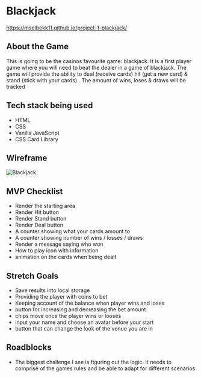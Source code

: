 # Blackjack

https://mselbekk11.github.io/project-1-blackjack/

## About the Game

This is going to be the casinos favourite game: blackjack. It is a first player game where you will need to beat the dealer in a game of blackjack. The game will provide the ability to deal (receive cards) hit (get a new card) & stand (stick with your cards) . The amount of wins, loses & draws will be tracked

## Tech stack being used

- HTML
- CSS
- Vanilla JavaScript
- CSS Card Library

## Wireframe

![Blackjack](https://res.cloudinary.com/dtjasyr7k/image/upload/v1696548268/Group_5_vvbyfx.png)

## MVP Checklist

- Render the starting area
- Render Hit button
- Render Stand button
- Render Deal button
- A counter showing what your cards amount to
- A counter showing number of wins / losses / draws
- Render a message saying who won
- How to play icon with information
- animation on the cards when being dealt

## Stretch Goals

- Save results into local storage
- Providing the player with coins to bet
- Keeping account of the balance when player wins and loses
- button for increasing and decreasing the bet amount
- chips move once the player wins or looses
- input your name and choose an avatar before your start
- button that can change the look of the venue you are in

## Roadblocks

- The biggest challenge I see is figuring out the logic. It needs to comprise of the games rules and be able to adapt for different scenarios
